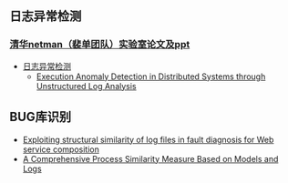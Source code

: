 ## 日志异常检测

### [清华netman（裴单团队）实验室论文及ppt](https://netman.aiops.org/publications/)
+ [日志异常检测](https://netman.aiops.org/~peidan/ANM2020/6.LogAnomalyDetection/LectureCoverage/)
	+ [Execution Anomaly Detection in Distributed Systems through Unstructured Log Analysis](https://netman.aiops.org/~peidan/ANM2020/6.LogAnomalyDetection/ReadingList/Execution%20anomaly%20detection%20in%20distributed%20systems%20through%20unstructured%20log%20analysis.pdf)

## BUG库识别
+ [Exploiting structural similarity of log files in fault diagnosis for Web service composition](https://www.sciencedirect.com/science/article/pii/S246823221600007X#bib21)
+ [A Comprehensive Process Similarity Measure
Based on Models and Logs](https://ieeexplore.ieee.org/stamp/stamp.jsp?tp=&arnumber=8611068)
